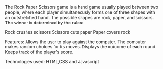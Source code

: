The Rock Paper Scissors game is a hand game usually played between two people, where each player simultaneously forms one of three shapes with an outstretched hand. The possible shapes are rock, paper, and scissors. The winner is determined by the rules:

Rock crushes scissors
Scissors cuts paper
Paper covers rock

Features:
Allows the user to play against the computer.
The computer makes random choices for its moves.
Displays the outcome of each round.
Keeps track of the player's score.

Technologies used:
HTML,CSS and Javascript